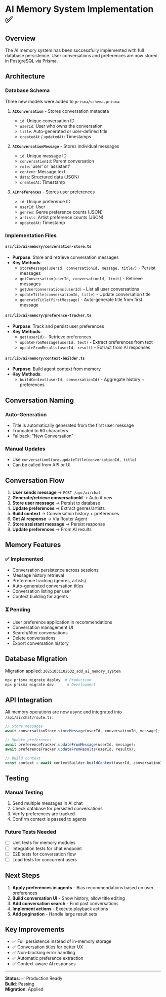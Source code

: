 # AI Memory System Implementation ✅

## Overview

The AI memory system has been successfully implemented with full database persistence. User conversations and preferences are now stored in PostgreSQL via Prisma.

## Architecture

### Database Schema

Three new models were added to `prisma/schema.prisma`:

1. **`AIConversation`** - Stores conversation metadata
   - `id`: Unique conversation ID
   - `userId`: User who owns the conversation
   - `title`: Auto-generated or user-defined title
   - `createdAt` / `updatedAt`: Timestamps

2. **`AIConversationMessage`** - Stores individual messages
   - `id`: Unique message ID
   - `conversationId`: Parent conversation
   - `role`: 'user' or 'assistant'
   - `content`: Message text
   - `data`: Structured data (JSON)
   - `createdAt`: Timestamp

3. **`AIPreferences`** - Stores user preferences
   - `id`: Unique preference ID
   - `userId`: User
   - `genres`: Genre preference counts (JSON)
   - `artists`: Artist preference counts (JSON)
   - `updatedAt`: Timestamp

### Implementation Files

#### `src/lib/ai/memory/conversation-store.ts`

- **Purpose**: Store and retrieve conversation messages
- **Key Methods**:
  - `storeMessage(userId, conversationId, message, title?)` - Persist messages
  - `getConversation(userId, conversationId, limit)` - Retrieve messages
  - `getUserConversations(userId)` - List all user conversations
  - `updateTitle(conversationId, title)` - Update conversation title
  - `generateTitle(firstMessage)` - Auto-generate title from first message

#### `src/lib/ai/memory/preference-tracker.ts`

- **Purpose**: Track and persist user preferences
- **Key Methods**:
  - `get(userId)` - Retrieve preferences
  - `updateFromMessage(userId, text)` - Extract preferences from text
  - `updateFromResults(userId, result)` - Extract from AI responses

#### `src/lib/ai/memory/context-builder.ts`

- **Purpose**: Build agent context from memory
- **Key Methods**:
  - `buildContext(userId, conversationId)` - Aggregate history + preferences

## Conversation Naming

### Auto-Generation

- Title is automatically generated from the first user message
- Truncated to 60 characters
- Fallback: "New Conversation"

### Manual Updates

- Use `conversationStore.updateTitle(conversationId, title)`
- Can be called from API or UI

## Conversation Flow

1. **User sends message** → `POST /api/ai/chat`
2. **Generate/retrieve conversationId** → Auto if new
3. **Store user message** → Persist to database
4. **Update preferences** → Extract genres/artists
5. **Build context** → Conversation history + preferences
6. **Get AI response** → Via Router Agent
7. **Store assistant message** → Persist response
8. **Update preferences** → From AI results

## Memory Features

### ✅ Implemented

- Conversation persistence across sessions
- Message history retrieval
- Preference tracking (genres, artists)
- Auto-generated conversation titles
- Conversation listing per user
- Context building for agents

### ⏳ Pending

- User preference application in recommendations
- Conversation management UI
- Search/filter conversations
- Delete conversations
- Export conversation history

## Database Migration

Migration applied: `20251031102632_add_ai_memory_system`

```bash
npx prisma migrate deploy  # Production
npx prisma migrate dev      # Development
```

## API Integration

All memory operations are now async and integrated into `/api/ai/chat/route.ts`:

```typescript
// Store messages
await conversationStore.storeMessage(userId, conversationId, message);

// Update preferences
await preferenceTracker.updateFromMessage(userId, message);
await preferenceTracker.updateFromResults(userId, results);

// Build context
const context = await contextBuilder.buildContext(userId, conversationId);
```

## Testing

### Manual Testing

1. Send multiple messages in AI chat
2. Check database for persisted conversations
3. Verify preferences are tracked
4. Confirm context is passed to agents

### Future Tests Needed

- [ ] Unit tests for memory modules
- [ ] Integration tests for chat endpoint
- [ ] E2E tests for conversation flow
- [ ] Load tests for concurrent users

## Next Steps

1. **Apply preferences in agents** - Bias recommendations based on user preferences
2. **Build conversation UI** - Show history, allow title editing
3. **Add conversation search** - Find past conversations
4. **Implement actions** - Execute playback actions
5. **Add pagination** - Handle large result sets

## Key Improvements

- ✅ Full persistence instead of in-memory storage
- ✅ Conversation titles for better UX
- ✅ Non-blocking error handling
- ✅ Automatic preference extraction
- ✅ Context-aware AI responses

---

**Status**: ✅ Production Ready  
**Build**: Passing  
**Migration**: Applied
